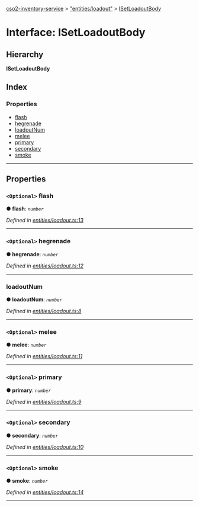 [cso2-inventory-service](../README.md) > ["entities/loadout"](../modules/_entities_loadout_.md) > [ISetLoadoutBody](../interfaces/_entities_loadout_.isetloadoutbody.md)

# Interface: ISetLoadoutBody

## Hierarchy

**ISetLoadoutBody**

## Index

### Properties

* [flash](_entities_loadout_.isetloadoutbody.md#flash)
* [hegrenade](_entities_loadout_.isetloadoutbody.md#hegrenade)
* [loadoutNum](_entities_loadout_.isetloadoutbody.md#loadoutnum)
* [melee](_entities_loadout_.isetloadoutbody.md#melee)
* [primary](_entities_loadout_.isetloadoutbody.md#primary)
* [secondary](_entities_loadout_.isetloadoutbody.md#secondary)
* [smoke](_entities_loadout_.isetloadoutbody.md#smoke)

---

## Properties

<a id="flash"></a>

### `<Optional>` flash

**● flash**: *`number`*

*Defined in [entities/loadout.ts:13](https://github.com/Ochii/cso2-inventory-service/blob/a4be48c/src/entities/loadout.ts#L13)*

___
<a id="hegrenade"></a>

### `<Optional>` hegrenade

**● hegrenade**: *`number`*

*Defined in [entities/loadout.ts:12](https://github.com/Ochii/cso2-inventory-service/blob/a4be48c/src/entities/loadout.ts#L12)*

___
<a id="loadoutnum"></a>

###  loadoutNum

**● loadoutNum**: *`number`*

*Defined in [entities/loadout.ts:8](https://github.com/Ochii/cso2-inventory-service/blob/a4be48c/src/entities/loadout.ts#L8)*

___
<a id="melee"></a>

### `<Optional>` melee

**● melee**: *`number`*

*Defined in [entities/loadout.ts:11](https://github.com/Ochii/cso2-inventory-service/blob/a4be48c/src/entities/loadout.ts#L11)*

___
<a id="primary"></a>

### `<Optional>` primary

**● primary**: *`number`*

*Defined in [entities/loadout.ts:9](https://github.com/Ochii/cso2-inventory-service/blob/a4be48c/src/entities/loadout.ts#L9)*

___
<a id="secondary"></a>

### `<Optional>` secondary

**● secondary**: *`number`*

*Defined in [entities/loadout.ts:10](https://github.com/Ochii/cso2-inventory-service/blob/a4be48c/src/entities/loadout.ts#L10)*

___
<a id="smoke"></a>

### `<Optional>` smoke

**● smoke**: *`number`*

*Defined in [entities/loadout.ts:14](https://github.com/Ochii/cso2-inventory-service/blob/a4be48c/src/entities/loadout.ts#L14)*

___

